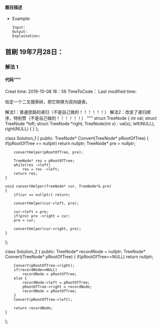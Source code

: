 ## 
#### 题目描述

- Example:
    ```
    Input: 
    Output: 
    Explaination:
    ```  

## 首刷 19年7月28日：
### 解法 1
#### 代码"""
Creat time: 2019-10-08 18：56
TimeToCode：
Last modified time: 

给定一个二叉搜索树，把它转换为双向链表。

解法1：普通思路的递归（不是自己做的！！！！！！）
解法2：改变了递归顺序，特别赞（不是自己做的！！！！！！）
"""
struct TreeNode {
	int val;
	struct TreeNode *left;
	struct TreeNode *right;
	TreeNode(int x) :
			val(x), left(NULL), right(NULL) {
	}
};


class Solution_1 {
public:
    TreeNode* Convert(TreeNode* pRootOfTree)
    {
        if(pRootOfTree == nullptr) return nullptr;
        TreeNode* pre = nullptr;
         
        convertHelper(pRootOfTree, pre);
         
        TreeNode* res = pRootOfTree;
        while(res ->left)
            res = res ->left;
        return res;
    }
     
    void convertHelper(TreeNode* cur, TreeNode*& pre)
    {
        if(cur == nullptr) return;
         
        convertHelper(cur->left, pre);
         
        cur->left = pre;
        if(pre) pre ->right = cur;
        pre = cur;
         
        convertHelper(cur->right, pre);  
    }
};


class Solution_2 {
public:
    TreeNode* recordNode = nullptr;
    TreeNode* Convert(TreeNode* pRootOfTree) {
        if(pRootOfTree==NULL) return nullptr;

        Convert(pRootOfTree->right);
        if(recordNode==NULL)
            recordNode = pRootOfTree;
        else {
            recordNode->left = pRootOfTree;
            pRootOfTree->right = recordNode;
            recordNode = pRootOfTree;
        }
        Convert(pRootOfTree->left);

        return recordNode;
    }
};